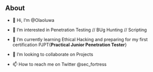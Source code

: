 ## About


- 👋 Hi, I’m @Olaoluwa

- 👀 I’m interested in Penetration Testing // BUg Hunting // Scripting

- 🌱 I’m currently learning Ethical Hacking and preparing for my first certification PJPT{**Practical Junior Penetration Tester**}

- 💞️ I’m looking to collaborate on Projects

- 📫 How to reach me on Twitter @sec_fortress
